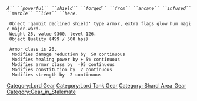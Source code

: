 *`A`` ``powerful`` ``shield`` ``forged`` ``from`` ``arcane`` ``infused`` ``marble`` ``lies`` ``here.`*

` Object 'gambit declined shield' type armor, extra flags glow hum magic major-ward.`  
` Weight 25, value 9300, level 126.`  
` Object Quality (499 / 500 hps)`  
` `  
` Armor class is 26.`  
`  Modifies damage reduction by  50 continuous`  
`  Modifies healing power by + 5% continuous`  
`  Modifies armor class by  -95 continuous`  
`  Modifies constitution by  2 continuous`  
`  Modifies strength by  2 continuous`

[Category:Lord Gear](Category:Lord_Gear "wikilink") [Category:Lord Tank
Gear](Category:Lord_Tank_Gear "wikilink") [Category:
Shard_Area_Gear](Category:_Shard_Area_Gear "wikilink")
[Category:Gear_in_Stalemate](Category:Gear_in_Stalemate "wikilink")
